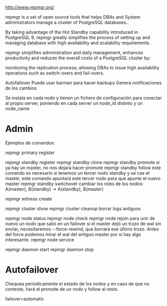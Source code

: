 http://www.repmgr.org/

repmgr is a set of open source tools that helps DBAs and System administrators manage a cluster of PostgreSQL databases..

By taking advantage of the Hot Standby capability introduced in PostgreSQL 9, repmgr greatly simplifies the process of setting up and managing database with high availability and scalability requirements.

repmgr simplifies administration and daily management, enhances productivity and reduces the overall costs of a PostgreSQL cluster by:

monitoring the replication process;
allowing DBAs to issue high availability operations such as switch-overs and fail-overs.


Autofailover
Puede usar barman para hacer backups
Genera notificaciones de los cambios


Se instala en cada nodo y tienen un fichero de configuración para conectar al propio server, poniendo en cada server un node_id distinto y un node_name

# Admin
Ejemplos de comandos:

repmgr primary register

repmgr standby register
repmgr standby clone
repmgr standby promote
  si ya hay un master, no nos dejará hacer promote
repmgr standby follow
  este comando es necesario si tenemos un tercer nodo standby y se cae el master, este comando apuntará este tercer nodo para que apunte el nuevo master
repmgr standby switchover
  cambiar los roles de los nodos: A(master), B(standby) -> A(standby), B(master)

repmgr witness create

repmgr cluster show
repmgr cluster cleanup
  borrar logs antiguos

repmgr node status
repmgr node check
repmgr node rejoin
  para unir de nuevo un nodo que salió en un failover
  si el master dejó un trozo de wal sin enviar, necesitaremos --force-rewind, que borrará ese último trozo.
  Antes del force podemos mirar el wal del antiguo master por si hay algo interesante.
repmgr node service

repmgr daemon start
repmgr daemon stop


# Autofailover
Chequea periódicamente el estado de los nodos y en caso de que no conteste, hará el promote de un nodo y follow al resto.

failover=automatic

